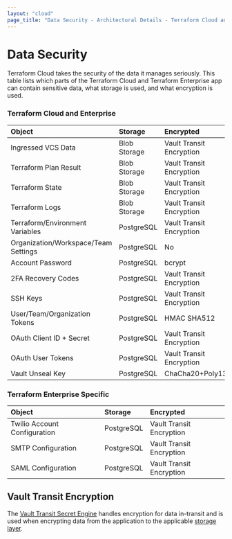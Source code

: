 ```yaml
---
layout: "cloud"
page_title: "Data Security - Architectural Details - Terraform Cloud and Terraform Enterprise"
---
```


# Data Security

Terraform Cloud takes the security of the data it manages
seriously. This table lists which parts of the Terraform Cloud and Terraform Enterprise app can contain sensitive data, what storage is used, and what encryption is used.


### Terraform Cloud and Enterprise

| Object                               | Storage       | Encrypted                             |
|:-------------------------------------|:--------------|:--------------------------------------|
| Ingressed VCS Data                   | Blob Storage  | Vault Transit Encryption              |
| Terraform Plan Result                | Blob Storage  | Vault Transit Encryption              |
| Terraform State                      | Blob Storage  | Vault Transit Encryption              |
| Terraform Logs                       | Blob Storage  | Vault Transit Encryption              |
| Terraform/Environment Variables      | PostgreSQL    | Vault Transit Encryption              |
| Organization/Workspace/Team Settings | PostgreSQL    | No                                    |
| Account Password                     | PostgreSQL    | bcrypt                                |
| 2FA Recovery Codes                   | PostgreSQL    | Vault Transit Encryption              |
| SSH Keys                             | PostgreSQL    | Vault Transit Encryption              |
| User/Team/Organization Tokens        | PostgreSQL    | HMAC SHA512                           |
| OAuth Client ID + Secret             | PostgreSQL    | Vault Transit Encryption              |
| OAuth User Tokens                    | PostgreSQL    | Vault Transit Encryption              |
| Vault Unseal Key                     | PostgreSQL    | ChaCha20+Poly1305                     |

### Terraform Enterprise Specific

| Object                               | Storage       | Encrypted                             |
|:-------------------------------------|:--------------|:--------------------------------------|
| Twilio Account Configuration         | PostgreSQL    | Vault Transit Encryption              |
| SMTP Configuration                   | PostgreSQL    | Vault Transit Encryption              |
| SAML Configuration                   | PostgreSQL    | Vault Transit Encryption              |

## Vault Transit Encryption

The [Vault Transit Secret Engine](https://www.vaultproject.io/docs/secrets/transit/index.html) handles encryption for data in-transit and is used when encrypting data from the application to the applicable [storage layer](./reliability-availability.html#components).
